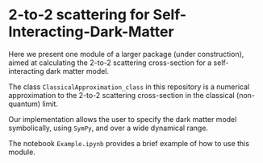 # 2-to-2 scattering for Self-Interacting-Dark-Matter
Here we present one module of a larger package (under construction), aimed at calculating the 2-to-2 scattering cross-section for a self-interacting dark matter model.

The class `ClassicalApproximation_class` in this repository is a numerical approximation to the 2-to-2 scattering cross-section in the classical (non-quantum) limit.

Our implementation allows the user to specify the dark matter model symbolically, using `SymPy`, and over a wide dynamical range.

The notebook `Example.ipynb` provides a brief example of how to use this module.